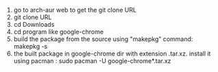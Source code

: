 1. go to arch-aur web to get the git clone URL
2. git clone URL
3. cd Downloads
4. cd program like google-chrome
5. build the package from the source using "makepkg" command: makepkg -s
6. the built package in google-chrome dir with extension .tar.xz.
	install it using pacman : sudo pacman -U google-chrome*.tar.xz
